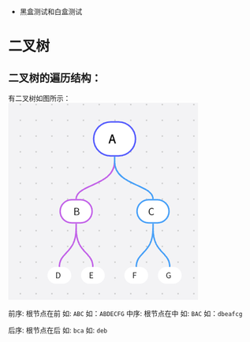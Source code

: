 - 黑盒测试和白盒测试


# 二叉树

## 二叉树的遍历结构：
有二叉树如图所示：
![输入图片说明](/imgs/2022-11-22/6n7EjIAuRNDjisSR.png)

前序:
根节点在前
如:	`ABC`
如：`ABDECFG`
中序:
根节点在中
如:	`BAC`
如：`dbeafcg`

后序:
根节点在后
如: `bca`
如: `deb` 
<!--stackedit_data:
eyJoaXN0b3J5IjpbLTExNTYyODg0NzgsLTI3NTAyNjk0M119
-->